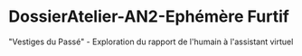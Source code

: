 # DossierAtelier-AN2-Ephémère Furtif
"Vestiges du Passé" - Exploration du rapport de l'humain à l'assistant virtuel
